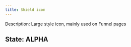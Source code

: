 ```yaml
---
title: Shield icon
---
```

Description: Large style icon, mainly used on Funnel pages

## State: ALPHA

